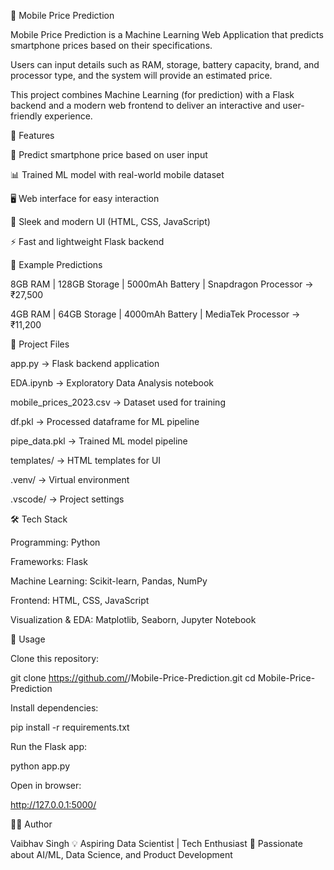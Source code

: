 📱 Mobile Price Prediction

Mobile Price Prediction is a Machine Learning Web Application that predicts smartphone prices based on their specifications.

Users can input details such as RAM, storage, battery capacity, brand, and processor type, and the system will provide an estimated price.

This project combines Machine Learning (for prediction) with a Flask backend and a modern web frontend to deliver an interactive and user-friendly experience.

🚀 Features

🔮 Predict smartphone price based on user input

📊 Trained ML model with real-world mobile dataset

🖥️ Web interface for easy interaction

🎨 Sleek and modern UI (HTML, CSS, JavaScript)

⚡ Fast and lightweight Flask backend

📌 Example Predictions

8GB RAM | 128GB Storage | 5000mAh Battery | Snapdragon Processor → ₹27,500

4GB RAM | 64GB Storage | 4000mAh Battery | MediaTek Processor → ₹11,200

📂 Project Files

app.py → Flask backend application

EDA.ipynb → Exploratory Data Analysis notebook

mobile_prices_2023.csv → Dataset used for training

df.pkl → Processed dataframe for ML pipeline

pipe_data.pkl → Trained ML model pipeline

templates/ → HTML templates for UI

.venv/ → Virtual environment

.vscode/ → Project settings

🛠️ Tech Stack

Programming: Python

Frameworks: Flask

Machine Learning: Scikit-learn, Pandas, NumPy

Frontend: HTML, CSS, JavaScript

Visualization & EDA: Matplotlib, Seaborn, Jupyter Notebook

📌 Usage

Clone this repository:

git clone https://github.com/<your-username>/Mobile-Price-Prediction.git
cd Mobile-Price-Prediction


Install dependencies:

pip install -r requirements.txt


Run the Flask app:

python app.py


Open in browser:

http://127.0.0.1:5000/

👨‍💻 Author

Vaibhav Singh
💡 Aspiring Data Scientist | Tech Enthusiast
📌 Passionate about AI/ML, Data Science, and Product Development
